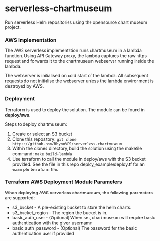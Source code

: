 # serverless-chartmuseum
Run serverless Helm repositories using the opensource chart museum project.

### AWS Implementation
The AWS serverless implementation runs chartmuseum in a lambda function. Using API Gateway proxy, the lambda captures the raw https request
and forwards it to the chartmuseum webserver running inside the lambda.

The webserver is initialised on cold start of the lambda. All subsequent requests do not initialise the webserver unless the lambda
environment is destroyed by AWS.

### Deployment
Terraform is used to deploy the solution. The module can be found in **deploy/aws**.

Steps to deploy chartmuseum:

1. Create or select an S3 bucket
2. Clone this repository: 
``git clone https://github.com/RhynoVDS/serverless-chartmuseum``
3. Within the cloned directory, build the solution using the makefile command: 
``make build-lambda``
4. Use terraform to call the module in deploy/aws with the S3 bucket provided. See the file in this repo deploy_example/deploy.tf for an example terraform file.

### Terraform AWS Deployment Module Parameters
When deploying AWS serverless chartmuseum, the following parameters are supported:
 - s3_bucket - A pre-existing bucket to store the helm charts.
 - s3_bucket_region - The region the bucket is in.
 - basic_auth_user - (Optional) When set, chartmuseum will require basic authentication with the given username
 - basic_auth_password - (Optional) The password for the basic authentication user if provided

